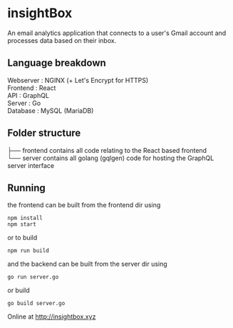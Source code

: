 # insightBox
An email analytics application that connects to a user's Gmail account and processes data based on their inbox.

## Language breakdown
Webserver : NGINX (+ Let's Encrypt for HTTPS)  
Frontend : React  
API      : GraphQL  
Server   : Go  
Database : MySQL (MariaDB)  

## Folder structure
├── frontend 
    contains all code relating to the React based frontend  
└── server
    contains all golang (gqlgen) code for hosting the GraphQL server interface

## Running 
the frontend can be built from the frontend dir using
``` 
npm install
npm start 
```
or to build
```
npm run build
```
and the backend can be built from the server dir using
```
go run server.go
```
or build
```
go build server.go
```

Online at http://insightbox.xyz
